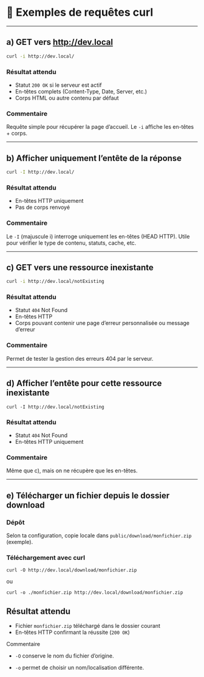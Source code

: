 # 🐚 Exemples de requêtes curl

---

## a) GET vers http://dev.local

```bash
curl -i http://dev.local/
```

### Résultat attendu

- Statut `200 OK` si le serveur est actif
- En-têtes complets (Content-Type, Date, Server, etc.)
- Corps HTML ou autre contenu par défaut

### Commentaire

Requête simple pour récupérer la page d’accueil.
Le `-i` affiche les en-têtes + corps.

---

## b) Afficher uniquement l’entête de la réponse

```bash
curl -I http://dev.local/
```

### Résultat attendu

- En-têtes HTTP uniquement
- Pas de corps renvoyé

### Commentaire

Le `-I` (majuscule i) interroge uniquement les en-têtes (HEAD HTTP).
Utile pour vérifier le type de contenu, statuts, cache, etc.

---

## c) GET vers une ressource inexistante

```bash
curl -i http://dev.local/notExisting
```

### Résultat attendu

- Statut `404` Not Found
- En-têtes HTTP
- Corps pouvant contenir une page d’erreur personnalisée ou message d’erreur

### Commentaire

Permet de tester la gestion des erreurs 404 par le serveur.

---

## d) Afficher l’entête pour cette ressource inexistante

```
curl -I http://dev.local/notExisting
```

### Résultat attendu

- Statut `404` Not Found
- En-têtes HTTP uniquement

### Commentaire

Même que c), mais on ne récupère que les en-têtes.

---

## e) Télécharger un fichier depuis le dossier download

### Dépôt

Selon ta configuration, copie locale dans `public/download/monfichier.zip` (exemple).

### Téléchargement avec curl

```
curl -O http://dev.local/download/monfichier.zip

```
ou
```
curl -o ./monfichier.zip http://dev.local/download/monfichier.zip
```

## Résultat attendu

- Fichier `monfichier.zip` téléchargé dans le dossier courant
- En-têtes HTTP confirmant la réussite (`200 OK`)

Commentaire

- `-O` conserve le nom du fichier d’origine.

- `-o` permet de choisir un nom/localisation différente.